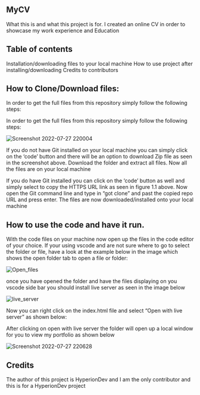 ## MyCV
What this is and what this project is for.
I created an online CV in order to showcase my work experience and Education

## Table of contents
Installation/downloading files to your local machine
How to use project after installing/downloading
Credits to contributors

## How to Clone/Download files:
In order to get the full files from this repository simply follow the following steps:

In order to get the full files from this repository simply follow the following steps:

![Screenshot 2022-07-27 220004](https://user-images.githubusercontent.com/49390798/181361448-8b578448-c678-4a73-8e38-7c001c4bd012.png)


If you do not have Git installed on your local machine you can simply click on the ‘code’ button and there will be an option to download Zip file as seen in the screenshot above. Download the folder and extract all files. Now all the files are on your local machine

If you do have Git installed you can click on the ‘code’ button as well and simply select to copy the HTTPS URL link as seen in figure 1.1 above. Now open the Git command line and type in “got clone” and past the copied repo URL and press enter. The files are now downloaded/installed onto your local machine

## How to use the code and have it run.

With the code files on your machine now open up the files in the code editor of your choice. If your using vscode and are not sure where to go to select the folder or file, have a look at the example below in the image which shows the open folder tab to open a file or folder:

![Open_files](https://user-images.githubusercontent.com/49390798/181361647-60c371f0-e5ac-4b0b-b54d-83ccd1304888.jpeg)

once you have opened the folder and have the files displaying on you vscode side bar you should install live server as seen in the image below

![live_server](https://user-images.githubusercontent.com/49390798/181361728-c71dbb1c-1cab-4cad-8e37-69b87fa1ab18.png)

Now you can right click on the index.html file and select “Open with live server” as shown below:

After clicking on open with live server the folder will open up a local window for you to view my portfolio as shown below

![Screenshot 2022-07-27 220628](https://user-images.githubusercontent.com/49390798/181362679-59c2c6cb-04fe-4fb9-952f-f2d2ed37e061.png)


## Credits

The author of this project is HyperionDev and I am the only contributor and this is for a HyperionDev project





